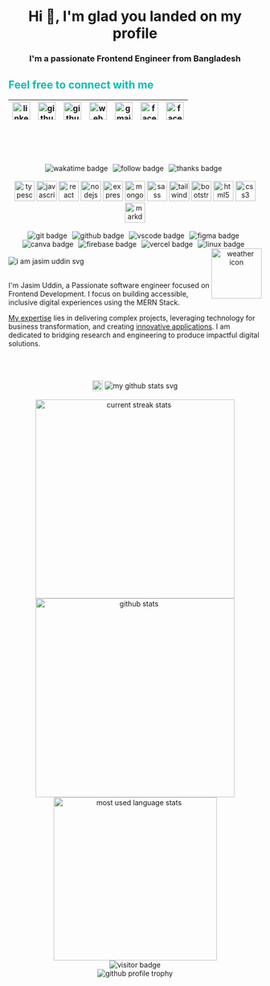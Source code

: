 <h1 underline="0" align="center">Hi 👋, I'm glad you landed on my profile</h1>
<h3 align="center">I'm a passionate Frontend Engineer from Bangladesh</h3>

<div align="left"> 
    <h2 style="color:#0EBBB4; text-decoration: none;">Feel free to connect with me</h2>
</div>
<!-- feel free to contact me text end -->

<!-- social media links start -->
<table align="center">
    <thead align="center">
        <tr>
            <th>
                <a href="https://www.linkedin.com/in/devjasim" target="_blank" rel="noopener noreferrer" title="linkedin.com/in/devjasim">
                    <img loading="lazy" alt="linkedin icon" src="https://cdn.simpleicons.org/linkedin/0EBBB4" width="35px">
                </a>
            </th>
            <th>
                <a href="https://www.github.com/devjasim" target="_blank" rel="noopener noreferrer" title="github.com/devjasim">
                    <img loading="lazy" alt="github icon" src="https://cdn.simpleicons.org/github/0EBBB4" width="35px">
                </a>
            </th>
            <th>
                <a href="https://stackoverflow.com/users/20348607/devjasim" target="_blank" rel="noopener noreferrer" title="stackoverflow.com/users/20348607/devjasim">
                    <img loading="lazy" alt="github icon" src="https://cdn.simpleicons.org/stackoverflow/0EBBB4" width="35px">
                </a>
            </th>
            <th>
                <a href="https://jasim.vercel.app" target="_blank" rel="noopener noreferrer" title="jasim.vercel.app">
                    <img loading="lazy" alt="web icon" src="https://cdn.simpleicons.org/googlechrome/0EBBB4" width="35px">
                </a>
            </th>
            <th>
                <a href="mailto:jasimfbd@gmail.com" target="_blank" rel="noopener noreferrer" title="jasimfbd@gmail.com">
                    <img loading="lazy" alt="gmail icon" src="https://cdn.simpleicons.org/gmail/0EBBB4" width="35px">
                </a>
            </th>
            <th>
                <a href="https://www.facebook.com/devjasim/" target="_blank" rel="noopener noreferrer" title="facebook.com/devjasim">
                    <img loading="lazy" alt="facebook icon" src="https://cdn.simpleicons.org/facebook/0EBBB4" width="35px">
                </a>
            </th>
            <th>
                <a href="https://twitter.com/dev_Jasim" target="_blank" rel="noopener noreferrer" title="twitter.com/dev_jasim">
                    <img loading="lazy" alt="facebook icon" src="https://cdn.simpleicons.org/twitter/0EBBB4" width="35px">
                </a>
            </th>
        </tr>
    </thead>
</table>
<!-- social media links end -->
<!-- connect with me end -->

</br>
</br>
</br>
</br>




<!-- about repository badges start -->
<div align="center">
  <img src="https://wakatime.com/badge/user/bb224c90-7cb7-4c45-953e-a9e26c1cb06c.svg?style=for-the-badge&color=0EBBB4 " alt="wakatime badge" style="margin-right: 6px;" />
  <img src="https://img.shields.io/github/followers/devjasim?logo=github&style=for-the-badge&color=0EBBB4" alt="follow badge" style="margin-right: 6px;" />
  <!-- Uncomment below to use the guest book badge
  <a href="https://github.com/devjasim/devjasim/issues/new?template=Guestbook_entry.md&title=Adding+<username>+to+guestbook" target="_blank" rel="noopener noreferrer" style="margin-right: 6px">
    <img src="https://img.shields.io/badge/-%20%F0%9F%96%8B%20Write%20into%20my%20guest%20book-red?style=flat-round&color=0EBBB4" alt="Guest Book" />
  </a>
  -->
  <img src="https://img.shields.io/badge/%F0%9F%91%8D-Thanks%20for%20visiting-0EBBB4.svg?style=for-the-badge&logoColor=ffffff" alt="thanks badge" style="margin-right: 6px;" />
</div>
<!-- about repository badges end -->

<br/>

<!-- skills icons start -->
<div align="center">
  <img loading="lazy" height="40" width="40" src="https://cdn.simpleicons.org/typescript/0EBBB4" alt="typescript icon"/>
  <img loading="lazy" height="40" width="40" src="https://cdn.simpleicons.org/javascript/0EBBB4" alt="javascript icon" />
  <img loading="lazy" height="40" width="40" src="https://cdn.simpleicons.org/react/0EBBB4" alt="react icon" />
  <img loading="lazy" height="40" width="40" src="https://cdn.simpleicons.org/nodedotjs/0EBBB4" alt="nodejs icon" />
  <img loading="lazy" height="40" width="40" src="https://cdn.simpleicons.org/express/0EBBB4" alt="express icon" />
  <img loading="lazy" height="40" width="40" src="https://cdn.simpleicons.org/mongodb/0EBBB4" alt="mongodb icon" />
  <img loading="lazy" height="40" width="40" src="https://cdn.simpleicons.org/sass/0EBBB4" alt="sass icon" />
  <img loading="lazy" height="40" width="40" src="https://cdn.simpleicons.org/tailwindcss/0EBBB4" alt="tailwindcss icon" />
  <img loading="lazy" height="40" width="40" src="https://cdn.simpleicons.org/bootstrap/0EBBB4" alt="bootstrap icon" />
  <img loading="lazy" height="40" width="40" src="https://cdn.simpleicons.org/html5/0EBBB4" alt="html5 icon" />
  <img loading="lazy" height="40" width="40" src="https://cdn.simpleicons.org/css3/0EBBB4" alt="css3 icon" />
  <img loading="lazy" height="40" width="40" src="https://cdn.simpleicons.org/markdown/0EBBB4" alt="markdown icon" />
</div>
<!-- skills icons end -->

<br/>

<!-- tools badge start -->
<div align="center">
  <img loading="lazy" style="margin-right: 6px" alt="git badge" src="https://img.shields.io/badge/GIT-E44C30?style=for-the-badge&logo=git&logoColor=white&labelColor=555555&color=0EBBB4">
  <img loading="lazy" style="margin-right: 6px" alt="github badge" src="https://img.shields.io/badge/GitHub-100000?style=for-the-badge&logo=github&logoColor=white&labelColor=555555&color=0EBBB4">
  <img loading="lazy" style="margin-right: 6px" alt="vscode badge" src="https://img.shields.io/badge/VSCode-0078D4?style=for-the-badge&logo=visual%20studio%20code&logoColor=white&labelColor=555555&color=0EBBB4">
  <img loading="lazy" style="margin-right: 6px" alt="figma badge" src="https://img.shields.io/badge/Figma-F24E1E?style=for-the-badge&logo=figma&logoColor=white&labelColor=555555&color=0EBBB4">
  <img loading="lazy" style="margin-right: 6px" alt="canva badge" src="https://img.shields.io/badge/Canva-%2300C4CC.svg?&style=for-the-badge&logo=Canva&logoColor=white&labelColor=555555&color=0EBBB4">
  <img loading="lazy" style="margin-right: 6px" alt="firebase badge" src="https://img.shields.io/badge/firebase-ffca28?style=for-the-badge&logo=firebase&logoColor=white&labelColor=555555&color=0EBBB4">
  <img loading="lazy" style="margin-right: 6px" alt="vercel badge" src="https://img.shields.io/badge/Vercel-000000?style=for-the-badge&logo=vercel&logoColor=white&labelColor=555555&color=0EBBB4">
  <img loading="lazy" style="margin-right: 6px" alt="linux badge" src="https://img.shields.io/badge/Linux-FCC624?style=for-the-badge&logo=linux&logoColor=white&labelColor=555555&color=0EBBB4">
</div>
<!-- tools badge end -->



<!-- introduction heading start -->
<div align="center">
    <!-- weather icon start -->
    <img loading="lazy" align="right" alt="weather icon" src="https://weather-icon.journeyad.repl.co/@dhaka?v=1" width="100px">
    <br/>
    <!-- weather icon end -->
    <!-- about me start -->
    <div align="left">
        <img loading="lazy" src="https://readme-typing-svg.demolab.com?font=Poppins&weight=600&size=21&duration=1&pause=1&color=FEB500&center=true&vCenter=true&repeat=false&width=120&height=21&lines=ABOUT+ME" alt="i am jasim uddin svg" />
    </div>
    <!-- about me end -->
</div>
<!-- introduction heading end -->

<br/>

<!-- my summary start -->
<p> 
    I'm Jasim Uddin, a Passionate software engineer focused on Frontend Development. I focus on building accessible, inclusive digital experiences using the MERN Stack.
</p>

<p>
    <a href="#" target="_blank" rel="noopener noreferrer">My expertise</a> lies in delivering complex projects, leveraging technology for business transformation, and creating <a href="#" target="_blank" rel="noopener noreferrer">innovative applications</a>. I am dedicated to bridging research and engineering to produce impactful digital solutions.
</p>
<!-- my summary end -->

<br/>
<br/>
<br/>

<!-- my github stats text start -->
<div align="center"> 
    <img loading="lazy" width="21" align="center" src="./media/icons/pie-chart.png" alt="pie chart png" />
    <img loading="lazy" align="center" src="https://readme-typing-svg.demolab.com?font=Poppins&weight=600&size=21&duration=1&pause=1&color=FEB500&center=true&vCenter=true&repeat=false&width=200&height=21&lines=MY+GITHUB+STATS" alt="my github stats svg" />
</div>
<!-- my github stats text end -->

<br/>

<div align="center">
    <!-- github streak start -->
    <img loading="lazy" width=396 src="https://github-readme-streak-stats-mnex.vercel.app?user=devjasim&hide_border=true&date_format=j%20M%5B%20Y%5D&background=0D1117&stroke=8F33C4&border=0D1117&ring=0EBBB4&fire=FFFFFF&currStreakNum=FFFFFF&sideNums=FFFFFF&currStreakLabel=0EBBB4&sideLabels=0EBBB4&excludeDaysLabel=0EBBB4&dates=FFFFFF" alt="current streak stats" />
    <!-- github streak end -->
    <!-- github stats start -->
    <img loading="lazy" width=396 src="https://github-readme-stats-mnex.vercel.app/api?username=devjasim&rank_icon=percentile&show_icons=true&include_all_commits=true&hide_title=true&count_private=true&line_height=29&theme=react&title_color=0EBBB4&currStreakLabel=0EBBB4&sideLabels=0EBBB4&icon_color=0EBBB4&bg_color=0D1117&text_color=FFFFFF&border_color=61dafb&hide_border=true&include_all_commits=true" alt="github stats" />
    <!-- github stats end -->
</div>

<div align="center">
    <!-- github most used languages start -->
    <img loading="lazy" width=325 src="https://github-readme-stats-mnex.vercel.app/api/top-langs/?username=devjasim&hide_title=true&count_private=true&hide=c%23,powershell,Mathematica,Ruby,Objective-C,Objective-C%2b%2b,Cuda&title_color=0EBBB4&text_color=FFFFFF&icon_color=61dafb&bg_color=0D1117&langs_count=8&layout=compact&border_color=61dafb&hide_border=true" alt="most used language stats" />
    <!-- github most used languages end -->
    <!-- wakatime weekly activity start -->
    <!-- <a href="https://wakatime.com/@devjasim" target="_blank" rel="noopener noreferrer" title="Data update every midnight">
        <img loading="lazy" src="https://github-readme-stats-devjasim.vercel.app/api/wakatime?username=devjasim&layout=compact&langs_count=6&theme=react&text_color=00B8B5&bg_color=0D1117&title_color=0EBBB4&border_color=61dafb&hide_border=true" alt="Wakatime weekly coding actitvity languages" />
    </a> -->
    <!-- wakatime weekly activity end -->
</div>

<!-- github readme activity graph start -->
<div align="center">
    <img loading="lazy" alt="visitor badge" src="https://github-readme-activity-graph-mnex.vercel.app/graph?username=devjasim&bg_color=0d1117&color=00b8b5&line=0EBBB4&point=FFFFFF&area=true&hide_border=true&hide_title=true">
</div>
<!-- github readme activity graph end -->

<!-- github trophy start -->
<div align="center">
    <img loading="lazy" src="https://github-profile-trophy-mnex.vercel.app?username=devjasim&theme=radical&no-bg=true&no-frame=true&row=3&column=6&rank=SSS,SS,S,AAA,AA,A"  alt="github profile trophy"/>
</div>
<!-- github trophy end -->

<br/>
<br/>
<br/>

  
<!-- Proudly created with GPRM ( https://gprm.itsvg.in ) -->

